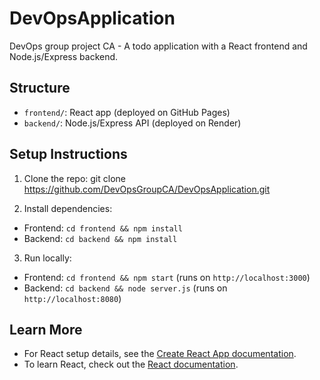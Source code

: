 # DevOpsApplication

DevOps group project CA - A todo application with a React frontend and Node.js/Express backend.

## Structure
- `frontend/`: React app (deployed on GitHub Pages)
- `backend/`: Node.js/Express API (deployed on Render)

## Setup Instructions
1. Clone the repo:
git clone https://github.com/DevOpsGroupCA/DevOpsApplication.git


2. Install dependencies:
- Frontend: `cd frontend && npm install`
- Backend: `cd backend && npm install`
3. Run locally:
- Frontend: `cd frontend && npm start` (runs on `http://localhost:3000`)
- Backend: `cd backend && node server.js` (runs on `http://localhost:8080`)

## Learn More
- For React setup details, see the [Create React App documentation](https://facebook.github.io/create-react-app/docs/getting-started).
- To learn React, check out the [React documentation](https://reactjs.org/).